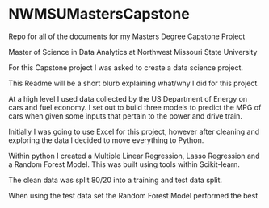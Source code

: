 # NWMSUMastersCapstone
Repo for all of the documents for my Masters Degree Capstone Project

Master of Science in Data Analytics at Northwest Missouri State University


For this Capstone project I was asked to create a data science project.

This Readme will be a short blurb explaining what/why I did for this project.

At a high level I used data collected by the US Department of Energy on cars and fuel economy.
I set out to build three models to predict the MPG of cars when given some inputs that pertain to the power and drive train.


Initially  I was going to use Excel for this project, however after cleaning and exploring the data I decided to move everything to Python.

Within python I created a Multiple Linear Regression, Lasso Regression and a Random Forest Model.
This was built using tools within Scikit-learn.

The clean data was split 80/20 into a training and test data split.

When using the test data set the Random Forest Model performed the best
